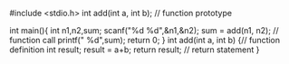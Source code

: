 #include <stdio.h>
int add(int a, int b);         // function prototype

int main(){
    int n1,n2,sum;
    scanf("%d %d",&n1,&n2);
    sum = add(n1, n2);        // function call
    printf(" %d",sum);
    return 0;
}
int add(int a, int b)    {// function definition
    int result;
    result = a+b;
    return result;                  // return statement
}
